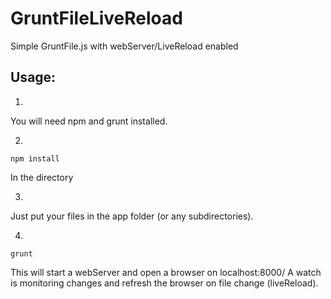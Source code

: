 GruntFileLiveReload
===================

Simple GruntFile.js with webServer/LiveReload enabled


Usage:
-------------
1)

You will need npm and grunt installed.


2)

    npm install
    
In the directory

3)

Just put your files in the app folder (or any subdirectories).

4)

    grunt

This will start a webServer and open a browser on localhost:8000/
A watch is monitoring changes and refresh the browser on file change (liveReload).


    
    
    

